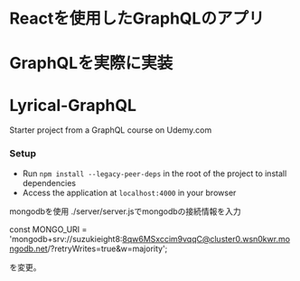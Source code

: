 # Reactを使用したGraphQLのアプリ
# GraphQLを実際に実装

# Lyrical-GraphQL

Starter project from a GraphQL course on Udemy.com

### Setup

- Run `npm install --legacy-peer-deps` in the root of the project to install dependencies
- Access the application at `localhost:4000` in your browser

mongodbを使用
./server/server.jsでmongodbの接続情報を入力

const MONGO_URI = 'mongodb+srv://suzukieight8:8qw6MSxccim9vqqC@cluster0.wsn0kwr.mongodb.net/?retryWrites=true&w=majority';

を変更。